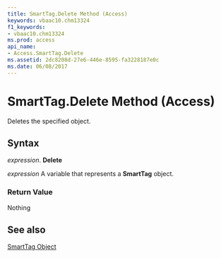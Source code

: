 ```yaml
---
title: SmartTag.Delete Method (Access)
keywords: vbaac10.chm13324
f1_keywords:
- vbaac10.chm13324
ms.prod: access
api_name:
- Access.SmartTag.Delete
ms.assetid: 2dc8208d-27e6-446e-8595-fa3228187e0c
ms.date: 06/08/2017
---
```



# SmartTag.Delete Method (Access)

Deletes the specified object.


## Syntax

 _expression_. **Delete**

 _expression_ A variable that represents a **SmartTag** object.


### Return Value

Nothing


## See also


[SmartTag Object](Access.SmartTag.md)

